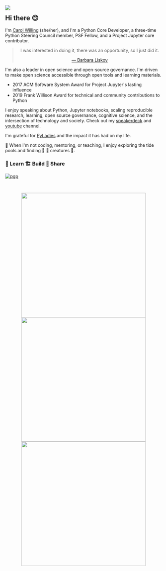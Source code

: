 <img align="left" src="https://photos.app.goo.gl/B2SHyrQwKkfbWRy18">

## Hi there 😊

I'm [Carol Willing](https://willingconsulting.com) (she/her), and I'm a Python Core Developer, a three-time Python Steering Council member, PSF Fellow, and a Project Jupyter core contributor.

<blockquote align="center">
  I was interested in doing it, there was an opportunity, so I just did it.
  
  <a href="http://wwww.pmg.csail.mit.edu/~liskov/">&mdash; Barbara Liskov</a>
</blockquote>

I'm also a leader in open science and open-source governance. I'm driven to make open science accessible through open tools and learning materials.

- 2017 ACM Software System Award for Project Jupyter's lasting influence
- 2019 Frank Willison Award for technical and community contributions to Python

I enjoy speaking about Python, Jupyter notebooks, scaling reproducible research, learning, open source governance, cognitive science, and the intersection of technology and society.
Check out my [speakerdeck](https://speakerdeck.com/willingc) and [youtube](https://www.youtube.com/@CarolWilling/featured) channel.

I'm grateful for [PyLadies](https://pyladies.com) and the impact it has had on my life.

🌊 When I'm not coding, mentoring, or teaching, I enjoy exploring the tide pools and finding
:octopus: :shell: creatures 🦦.

### 🍎 Learn 🏗️ Build 🎁 Share

[![pgp](https://img.shields.io/badge/pgp-0x5FA188A82AE4C900-313131)](https://github.com/willingc.gpg)

<br>

<p align = "center">
  <img src = "https://github-readme-stats.vercel.app/api?username=willingc&show_icons=true&" width = 400>
  <img src = "https://github-readme-streak-stats.herokuapp.com?user=willingc&hide_border=true" width = 400>
  <img src = "https://github-readme-stats.vercel.app/api/top-langs/?username=willingc&show_icons=true&" width = 400>
</p>
